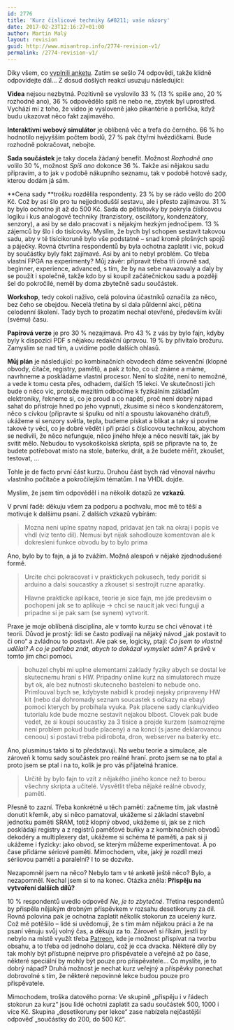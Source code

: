 ```yaml
---
id: 2776
title: 'Kurz číslicové techniky &#8211; vaše názory'
date: 2017-02-23T12:16:27+01:00
author: Martin Malý
layout: revision
guid: http://www.misantrop.info/2774-revision-v1/
permalink: /2774-revision-v1/
---
```

Díky všem, co [vyplnili anketu](http://www.misantrop.info/kurz-zakladu-cislicove-techniky/). Zatím se sešlo 74 odpovědí, takže klidně odpovídejte dál&#8230; Z dosud došlých reakcí usuzuju následující:

<!--more-->

**Videa** nejsou nezbytná. Pozitivně se vyslovilo 33 % (13 % spíše ano, 20 % rozhodně ano), 36 % odpovědělo spíš ne nebo ne, zbytek byl uprostřed. Vychází mi z toho, že video je vysloveně jako pikantérie a perlička, když budu ukazovat něco fakt zajímavého.

**Interaktivní webový simulátor** je oblíbená věc a trefa do černého. 66 % ho hodnotilo nejvyšším počtem bodů, 27 % pak čtyřmi hvězdičkami. Bude rozhodně pokračovat, nebojte.

**Sada součástek** je taky docela žádaný benefit. Možnost _Rozhodně ano_ volilo 30 %, možnost _Spíš ano_ dokonce 36 %. Takže asi nějakou sadu připravím, a to jak v podobě nákupního seznamu, tak v podobě hotové sady, kterou dodám já sám.

**Cena sady **trošku rozdělila respondenty. 23 % by se rádo vešlo do 200 Kč. Což by asi šlo pro tu nejjednodušší sestavu, ale i přesto zajímavou. 31 % by bylo ochotno jít až do 500 Kč. Sada do pětistovky by pokryla číslicovou logiku i kus analogové techniky (tranzistory, oscilátory, kondenzátory, senzory), a asi by se dalo pracovat i s nějakým hezkým jednočipem. 13 % zájemců by šlo i do tisícovky. Myslím, že bych byl schopen sestavit takovou sadu, aby v té tisícikoruně bylo vše podstatné &#8211; snad kromě plošných spojů a páječky. Rovná čtvrtina respondentů by byla ochotna zaplatit i víc, pokud by součástky byly fakt zajímavé. Asi by ani to nebyl problém. Co třeba vlastní FPGA na experimenty? Můj závěr: připravit třeba tři úrovně sad, beginner, experience, advanced, s tím, že by na sebe navazovaly a daly by se použít i společně, takže kdo by si koupil začátečnickou sadu a později šel do pokročilé, neměl by doma zbytečně sadu součástek.

**Workshop**, tedy cokoli naživo, celá polovina účastníků označila za něco, bez čeho se obejdou. Necelá třetina by si dala půldenní akci, pětina celodenní školení. Tady bych to prozatím nechal otevřené, především kvůli (svému) času.

**Papírová verze** je pro 30 % nezajímavá. Pro 43 % z vás by bylo fajn, kdyby byly k dispozici PDF s nějakou redakční úpravou. 19 % by přivítalo brožuru. Zamyslím se nad tím, a uvidíme podle dalších ohlasů.

**Můj plán** je následující: po kombinačních obvodech dáme sekvenční (klopné obvody, čítače, registry, paměti), a pak z toho, co už známe a máme, navrhneme a poskládáme vlastní procesor. Není to složité, není to nemožné, a vede k tomu cesta přes, odhadem, dalších 15 lekcí. Ve skutečnosti jich bude o něco víc, protože mezitím odbočíme k fyzikálním základům elektroniky, řekneme si, co je proud a co napětí, proč není dobrý nápad sahat do přístroje hned po jeho vypnutí, zkusíme si něco s kondenzátorem, něco s cívkou (připravte si špulku od nití a spoustu lakovaného drátu!), ukážeme si senzory světla, tepla, budeme pískat a blikat a taky si povíme takové ty věci, co je dobré vědět i při práci s číslicovou technikou, abychom se nedivili, že něco nefunguje, něco jiného hřeje a něco nesvítí tak, jak by svítit mělo. Nebudou to vysokoškolská skripta, spíš se připravte na to, že budete potřebovat místo na stole, baterku, drát, a že budete měřit, zkoušet, testovat, &#8230;

Tohle je de facto první část kurzu. Druhou část bych rád věnoval návrhu vlastního počítače a pokročilejším tématům. I na VHDL dojde.

Myslím, že jsem tím odpověděl i na několik dotazů ze **vzkazů**.

V první řadě: děkuju všem za podporu a pochvalu, moc mě to těší a motivuje k dalšímu psaní. Z dalších vzkazů vybírám:

> Mozna neni uplne spatny napad, pridavat jen tak na okraj i popis ve vhdl (viz tento dil). Nemusi byt nijak sahodlouze komentovan ale k dokresleni funkce obvodu by to bylo prima

Ano, bylo by to fajn, a já to zvážím. Možná alespoň v nějaké zjednodušené formě.

> Urcite chci pokracovat i v praktickych pokusech, tedy poridit si arduino a dalsi soucastky a zkouset si sestrojit ruzne aparatky.
> 
> Hlavne prakticke aplikace, teorie je sice fajn, me jde predevsim o pochopeni jak se to aplikuje -> chci se naucit jak veci funguji a pripadne si je pak sam (se synem) vytvorit.

Praxe je moje oblíbená disciplína, ale v tomto kurzu se chci věnovat i té teorii. Důvod je prostý: lidi se často podívají na nějaký návod &#8222;jak postavit to či ono&#8220; a zvládnou to postavit. Ale pak se, logicky, ptají: _Co jsem to vlastně udělal? A co je potřeba znát, abych to dokázal vymyslet sám?_ A právě v tomto jim chci pomoci.

> bohuzel chybi mi uplne elementarni zaklady fyziky abych se dostal ke skutecnemu hrani s HW. Pripadny online kurz na simulatorech muze byt ok, ale bez nutnosti skutecneho basteleni to nebude ono. Primlouval bych se, kdybyste nabidl k prodeji nejaky pripraveny HW kit (nebo dal dohromady seznam soucastek s odkazy na ebay) pomoci kterych by probihala vyuka. Pak placene sady clanku/video tutorialu kde bude mozne sestavit nejakou blbost. Clovek pak bude vedet, ze si koupi soucastky za 3 tisice a projde kurzem (samozrejme neni problem pokud bude placeny) a na konci (s jasne deklarovanou cenoou) si postavi treba pidirobota, dron, webserver na baterky etc.

Ano, plusmínus takto si to představuji. Na webu teorie a simulace, ale zároveň k tomu sady součástek pro reálné hraní. proto jsem se na to ptal a proto jsem se ptal i na to, kolik je pro vás přijatelná hranice.

> Určitě by bylo fajn to vzít z nějakého jiného konce než to berou všechny skripta a učitelé. Vysvětlit třeba nějaké reálné obvody, paměti.

Přesně to zazní. Třeba konkrétně u těch pamětí: začneme tím, jak vlastně donutit křemík, aby si něco pamatoval, ukážeme si základní stavební jednotku paměti SRAM, totiž klopný obvod, ukážeme si, jak se z nich poskládají registry a z registrů paměťové buňky a z kombinačních obvodů dekodéry a multiplexery dat, ukážeme si schéma té paměti, a pak si ji ukážeme i fyzicky: jako obvod, se kterým můžeme experimentovat. A po čase přidáme sériové paměti. Mimochodem, víte, jaký je rozdíl mezi sériiovou pamětí a paralelní? I to se dozvíte.

Nezapomněl jsem na něco? Nebylo tam v té anketě ještě něco? Bylo, a nezapomněl. Nechal jsem si to na konec. Otázka zněla: **Přispěju na vytvoření dalších dílů?**

10 % respondentů uvedlo odpověď _Ne, je to zbytečné_. Třetina respondentů by přispěla nějakým drobným příspěvkem v rozsahu desetikoruny za díl. Rovná polovina pak je ochotna zaplatit několik stokorun za ucelený kurz. Což mě potěšilo &#8211; lidé si uvědomují, že s tím mám nějakou práci a že na psaní věnuju svůj volný čas, a děkuju za to. Zároveň si říkám, jestli by nebylo na místě využít třeba [Patreon](http://www.misantrop.info/patreon/), kde je možnost přispívat na tvorbu obsahu, a to třeba od jednoho dolaru, což je cca dvacka. Některé díly by tak mohly být přístupné nejprve pro přispěvatele a veřejné až po čase, některé speciální by mohly být pouze pro přispěvatele&#8230; Co myslíte, je to dobrý nápad? Druhá možnost je nechat kurz veřejný a příspěvky ponechat dobrovolné s tím, že některé nepovinné lekce budou pouze pro přispěvatele.

Mimochodem, troška datového porna: Ve skupině &#8222;přispěju i v řádech stokorun za kurz&#8220; jsou lidé ochotni zaplatit za sadu součástek 500, 1000 i více Kč. Skupina &#8222;desetikoruny per lekce&#8220; zase nabízela nejčastější odpověď &#8222;součástky do 200, do 500 Kč&#8220;.